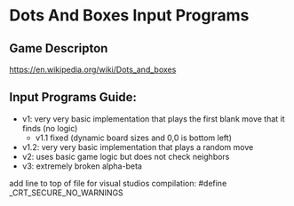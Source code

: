 # Dots And Boxes Input Programs

<!---### Authors:-->

## Game Descripton

https://en.wikipedia.org/wiki/Dots_and_boxes

<!---## How to use-->



## Input Programs Guide:
- v1: very very basic implementation that plays the first blank move that it finds (no logic)
  - v1.1 fixed (dynamic board sizes and 0,0 is bottom left)
- v1.2: very very basic implementation that plays a random move
- v2: uses basic game logic but does not check neighbors
- v3: extremely broken alpha-beta

add line to top of file for visual studios compilation: #define _CRT_SECURE_NO_WARNINGS
